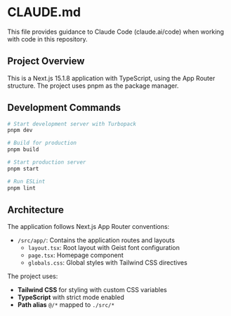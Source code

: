 # CLAUDE.md

This file provides guidance to Claude Code (claude.ai/code) when working with code in this repository.

## Project Overview

This is a Next.js 15.1.8 application with TypeScript, using the App Router structure. The project uses pnpm as the package manager.

## Development Commands

```bash
# Start development server with Turbopack
pnpm dev

# Build for production
pnpm build

# Start production server
pnpm start

# Run ESLint
pnpm lint
```

## Architecture

The application follows Next.js App Router conventions:

- `/src/app/`: Contains the application routes and layouts
  - `layout.tsx`: Root layout with Geist font configuration
  - `page.tsx`: Homepage component
  - `globals.css`: Global styles with Tailwind CSS directives

The project uses:
- **Tailwind CSS** for styling with custom CSS variables
- **TypeScript** with strict mode enabled
- **Path alias** `@/*` mapped to `./src/*`